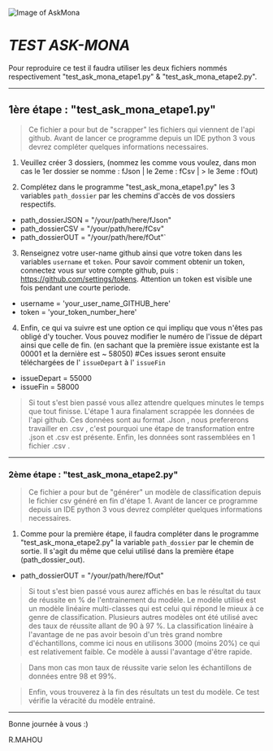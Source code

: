 ![Image of AskMona](https://preview.ibb.co/niYg79/just_ask_mona.jpg)

# _TEST ASK-MONA_

Pour reproduire ce test il faudra utiliser les deux fichiers nommés respectivement "test_ask_mona_etape1.py" & "test_ask_mona_etape2.py".
_____________________________________________________________________________________________________________________________


## 1ère étape : "test_ask_mona_etape1.py"

> Ce fichier a pour but de "scrapper" les fichiers qui viennent de l'api github.
> Avant de lancer ce programme depuis un IDE python 3 vous devrez compléter quelques informations necessaires.

1) Veuillez créer 3 dossiers, (nommez les comme vous voulez, dans mon cas le 1er dossier se nomme : fJson | le 2eme : fCsv | > le 3eme : fOut)

2) Complétez dans le programme "test_ask_mona_etape1.py" les 3 variables `path_dossier` par les chemins d'accès de vos dossiers respectifs.

- path_dossierJSON = "/your/path/here/fJson"
- path_dossierCSV = "/your/path/here/fCsv"
- path_dossierOUT = "/your/path/here/fOut"`

3) Renseignez votre user-name github ainsi que votre token dans les variables `username` et `token`. 
Pour savoir comment obtenir un token, connectez vous sur votre compte github, puis : https://github.com/settings/tokens.
Attention un token est visible une fois pendant une courte periode.

- username = 'your_user_name_GITHUB_here'
- token = 'your_token_number_here'

4) Enfin, ce qui va suivre est une option ce qui impliqu que vous n'êtes pas obligé d'y toucher. 
Vous pouvez modifier le numéro de l'issue de départ ainsi que celle de fin. (en sachant que la première issue existante est la 00001 et la dernière est ~ 58050)
#Ces issues seront ensuite téléchargées de l' `issueDepart` à l' `issueFin`

- issueDepart = 55000
- issueFin = 58000

> Si tout s'est bien passé vous allez attendre quelques minutes le temps que tout finisse.
> L'étape 1 aura finalament scrappée les données de l'api github. Ces données sont au format .Json , nous prefererons travailler en .csv , c'est pourquoi une étape de transformation entre .json et .csv est présente. Enfin, les données sont rassemblées en 1 fichier .csv  .

_____________________________________________________________________________________________________________________________

### 2ème étape : "test_ask_mona_etape2.py"

> Ce fichier a pour but de "générer" un modèle de classification depuis le fichier csv généré en fin d'étape 1.
> Avant de lancer ce programme depuis un IDE python 3 vous devrez compléter quelques informations necessaires.

1) Comme pour la première étape, il faudra compléter dans le programme "test_ask_mona_etape2.py" la variable `path_dossier` par le chemin de sortie. Il s'agit du même que celui utilisé dans la première étape (path_dossier_out).

- path_dossierOUT = "/your/path/here/fOut"

> Si tout s'est bien passé vous aurez affichés en bas le résultat du taux de réussite en % de l'entrainement du modèle.
> Le modèle utilisé est un modèle linéaire multi-classes qui est celui qui répond le mieux à ce genre de classification. 
> Plusieurs autres modèles ont été utilisé avec des taux de réussite allant de 90 à 97 %.
> La classification linéaire à l'avantage de ne pas avoir besoin d'un très grand nombre d'échantillons, comme ici nous en utilisons 3000 (moins 20%) ce qui est relativement faible. Ce modèle à aussi l'avantage d'être rapide.

> Dans mon cas mon taux de réussite varie selon les échantillons de données entre 98 et 99%.

> Enfin, vous trouverez à la fin des résultats un test du modèle. Ce test vérifie la véracité du modèle entrainé.

_____________________________________________________________________________________________________________________________

Bonne journée à vous :)

R.MAHOU


